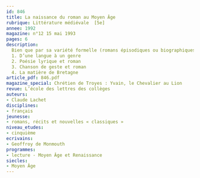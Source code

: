 ```yaml
---
id: 846
title: La naissance du roman au Moyen Âge
rubrique: Littérature médiévale  [5e]
annee: 1992
magazine: n°12 15 mai 1993
pages: 6
description: 
  Bien que par sa variété formelle (romans épisodiques ou biographiques, romans en vers ou en prose) et thématique (romans arthuriens, romans daventures non arthuriens, romans dits «réalistes»), le genre romanesque domine la littérature du XIIIe siècle en langue d’oïl (au nord de la Loire), sa naissance est somme toute assez récente puisquelle date de la seconde moitié du XIIe siècle, à une époque où la poésie lyrique et la chanson de geste connaissent les faveurs du public. Au demeurant, avant de définir un mode narratif, le mot «roman» désigne d’abord une langue…
  1. D’une langue à un genre
  2. Poésie lyrique et roman
  3. Chanson de geste et roman
  4. La matière de Bretagne
article_pdf: 846.pdf
magazine_special: Chrétien de Troyes : Yvain, le Chevalier au Lion
revue: L’école des lettres des collèges
auteurs:
- Claude Lachet
disciplines:
- français
jeunesse:
- romans, récits et nouvelles « classiques »
niveau_etudes:
- cinquième
ecrivains:
- Geoffroy de Monmouth
programmes:
- lecture - Moyen Âge et Renaissance
siecles:
- Moyen Âge
---
```

